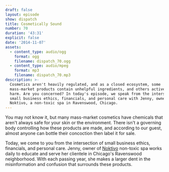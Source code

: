 ```yaml
---
draft: false
layout: episode
show: dispatch
title: Cosmetically Sound
number: 70
duration: '43:31'
explicit: false
date: '2014-11-07'
assets:
  - content_type: audio/ogg
    format: ogg
    filename: dispatch_70.ogg
  - content_type: audio/mpeg
    format: mp3
    filename: dispatch_70.mp3
description: >-
  Cosmetics aren't heavily regulated, and as a closed ecosystem, some
  mass-market products contain unhelpful ingredients, and others actively cause
  harm. Are you concerned? In today's episode, we speak from the intersection of
  small business ethics, financials, and personal care with Jenny, owner of
  Noktivo, a non-toxic spa in Ravenswood, Chicago.
---
```

You may not know it, but many mass-market cosmetics have chemicals that aren't always safe for your skin or the environment. There isn't a governing body controlling how these products are made, and according to our guest, almost anyone can bottle their concoction then label it for sale.

Today, we come to you from the intersection of small business ethics, financials, and personal care. Jenny, owner of [Noktivo](http://noktivo.com) non-toxic spa works daily to educate and serve her clientele in Chicago's Ravenswood neighborhood. With each passing year, she makes a larger dent in the misinformation and confusion that surrounds these products.